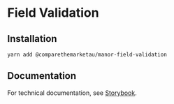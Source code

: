 # Field Validation

## Installation

`yarn add @comparethemarketau/manor-field-validation`

## Documentation

For technical documentation, see [Storybook](https://services.dev.comparethemarket.cloud/manor/?path=/docs/components-fieldvalidation--field-validation).
